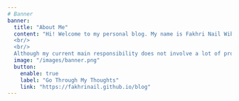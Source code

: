 ```yaml
---
# Banner
banner:
  title: "About Me"
  content: "Hi! Welcome to my personal blog. My name is Fakhri Nail Wibowo, you can call me Fakhri or Kiki for short. I am currently working as an IT staff in the biggest telecommunication company in Indonesia. 
  <br/>
  <br/>
  Although my current main responsibility does not involve a lot of programming, I built this blog to talk and write about my programming projects as well as a little bit of my work. I also use this blog to ramble about things that I have on my mind."
  image: "/images/banner.png"
  button:
    enable: true
    label: "Go Through My Thoughts"
    link: "https://fakhrinail.github.io/blog"
---
```

